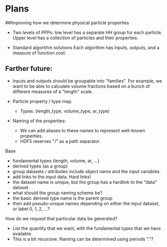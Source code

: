 # Plans

##Improving how we determine physical particle properties

- Two levels of PPPs: low level has a separate HH group for each particle.
  Upper level has a collection of particles and their properties.

- Standard algorithm solutions
  Each algorithm has inputs, outputs, and a measure of function cost.


## Farther future:

- Inputs and outputs should be groupable into "families". For example,
  we want to be able to calculate volume fractions based on a bunch of different
  measures of a "length" scale. 

- Particle property / type map.
  - Types: (length\_type, volume\_type, ar\_type)

- Naming of the properties:
  - We can add aliases to these names to represent well-known properties.
  - HDF5 reserves "/" as a path separator.



Base
- fundamental types (length, volume, ar, ...)
- derived types (as a group)
 - group datasets / attributes include object name and the input variables.
 - add links to the input data. Hard links!
 - the dataset name is unique, but the group has a hardlink to the "data" dataset.
 - what should the group naming scheme be?
  - the basic derived type name is the parent group
  - then add pseudo-unique names depending on either the input dataset, or label 0, 1, 2, ...?

How do we request that particular data be generated?
- List the quantity that we want, with the fundamental types that we have available.
- This is a bit recursive. Naming can be determined using periods "."?

